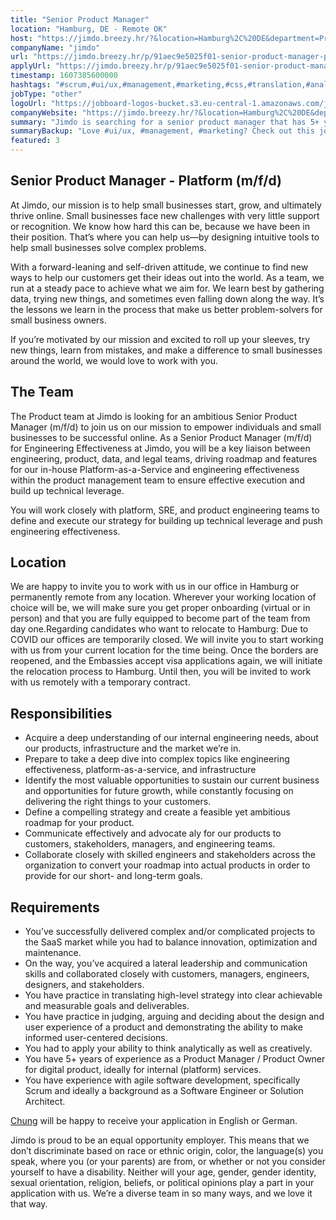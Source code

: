 ```yaml
---
title: "Senior Product Manager"
location: "Hamburg, DE - Remote OK"
host: "https://jimdo.breezy.hr/?&location=Hamburg%2C%20DE&department=Product%20%26%20Engineering#positions"
companyName: "jimdo"
url: "https://jimdo.breezy.hr/p/91aec9e5025f01-senior-product-manager-platform-m-f-d"
applyUrl: "https://jimdo.breezy.hr/p/91aec9e5025f01-senior-product-manager-platform-m-f-d/apply"
timestamp: 1607385600000
hashtags: "#scrum,#ui/ux,#management,#marketing,#css,#translation,#analysis,,#optimization,#English"
jobType: "other"
logoUrl: "https://jobboard-logos-bucket.s3.eu-central-1.amazonaws.com/jimdo"
companyWebsite: "https://jimdo.breezy.hr/?&location=Hamburg%2C%20DE&department=Product%20%26%20Engineering#positions"
summary: "Jimdo is searching for a senior product manager that has 5+ years of experience as a Product Manager / Product Owner for digital product, ideally for internal."
summaryBackup: "Love #ui/ux, #management, #marketing? Check out this job post!"
featured: 3
---
```


## Senior Product Manager - Platform (m/f/d)

At Jimdo, our mission is to help small businesses start, grow, and ultimately thrive online. Small businesses face new challenges with very little support or recognition. We know how hard this can be, because we have been in their position. That’s where you can help us—by designing intuitive tools to help small businesses solve complex problems.

With a forward-leaning and self-driven attitude, we continue to find new ways to help our customers get their ideas out into the world. As a team, we run at a steady pace to achieve what we aim for. We learn best by gathering data, trying new things, and sometimes even falling down along the way. It’s the lessons we learn in the process that make us better problem-solvers for small business owners.

If you’re motivated by our mission and excited to roll up your sleeves, try new things, learn from mistakes, and make a difference to small businesses around the world, we would love to work with you.

## The Team

The Product team at Jimdo is looking for an ambitious Senior Product Manager (m/f/d) to join us on our mission to empower individuals and small businesses to be successful online. As a Senior Product Manager (m/f/d) for Engineering Effectiveness at Jimdo, you will be a key liaison between engineering, product, data, and legal teams, driving roadmap and features for our in-house Platform-as-a-Service and engineering effectiveness within the product management team to ensure effective execution and build up technical leverage.

You will work closely with platform, SRE, and product engineering teams to define and execute our strategy for building up technical leverage and push engineering effectiveness.

## Location

We are happy to invite you to work with us in our office in Hamburg or permanently remote from any location. Wherever your working location of choice will be, we will make sure you get proper onboarding (virtual or in person) and that you are fully equipped to become part of the team from day one.Regarding candidates who want to relocate to Hamburg: Due to COVID our offices are temporarily closed. We will invite you to start working with us from your current location for the time being. Once the borders are reopened, and the Embassies accept visa applications again, we will initiate the relocation process to Hamburg. Until then, you will be invited to work with us remotely with a temporary contract.

## Responsibilities

*   Acquire a deep understanding of our internal engineering needs, about our products, infrastructure and the market we’re in.
*   Prepare to take a deep dive into complex topics like engineering effectiveness, platform-as-a-service, and infrastructure
*   Identify the most valuable opportunities to sustain our current business and opportunities for future growth, while constantly focusing on delivering the right things to your customers.
*   Define a compelling strategy and create a feasible yet ambitious roadmap for your product.
*   Communicate effectively and advocate aly for our products to customers, stakeholders, managers, and engineering teams.
*   Collaborate closely with skilled engineers and stakeholders across the organization to convert your roadmap into actual products in order to provide for our short- and long-term goals.

## Requirements

*   You’ve successfully delivered complex and/or complicated projects to the SaaS market while you had to balance innovation, optimization and maintenance.
*   On the way, you’ve acquired a lateral leadership and communication skills and collaborated closely with customers, managers, engineers, designers, and stakeholders.
*   You have practice in translating high-level strategy into clear achievable and measurable goals and deliverables.
*   You have practice in judging, arguing and deciding about the design and user experience of a product and demonstrating the ability to make informed user-centered decisions.
*   You had to apply your ability to think analytically as well as creatively.
*   You have 5+ years of experience as a Product Manager / Product Owner for digital product, ideally for internal (platform) services.
*   You have experience with agile software development, specifically Scrum and ideally a background as a Software Engineer or Solution Architect.

[Chung](https://www.linkedin.com/in/chunghuynh/) will be happy to receive your application in English or German.

Jimdo is proud to be an equal opportunity employer. This means that we don’t discriminate based on race or ethnic origin, color, the language(s) you speak, where you (or your parents) are from, or whether or not you consider yourself to have a disability. Neither will your age, gender, gender identity, sexual orientation, religion, beliefs, or political opinions play a part in your application with us. We’re a diverse team in so many ways, and we love it that way.
